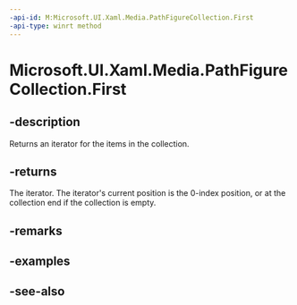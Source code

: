 ```yaml
---
-api-id: M:Microsoft.UI.Xaml.Media.PathFigureCollection.First
-api-type: winrt method
---
```


<!-- Method syntax
public Windows.Foundation.Collections.IIterator<Windows.UI.Xaml.Media.PathFigure> First()
-->

# Microsoft.UI.Xaml.Media.PathFigureCollection.First

## -description
Returns an iterator for the items in the collection.

## -returns
The iterator. The iterator's current position is the 0-index position, or at the collection end if the collection is empty.

## -remarks

## -examples

## -see-also
